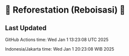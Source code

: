 
# 🌳 Reforestation (Reboisasi) 🌲

## Last Updated

GitHub Actions time: Wed Jan  1 13:23:08 UTC 2025

Indonesia/Jakarta time: Wed Jan  1 20:23:08 WIB 2025
